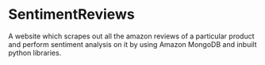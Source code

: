 # SentimentReviews
A website which scrapes out all the amazon reviews of a particular product and perform sentiment analysis on it by using Amazon MongoDB and inbuilt python libraries.

